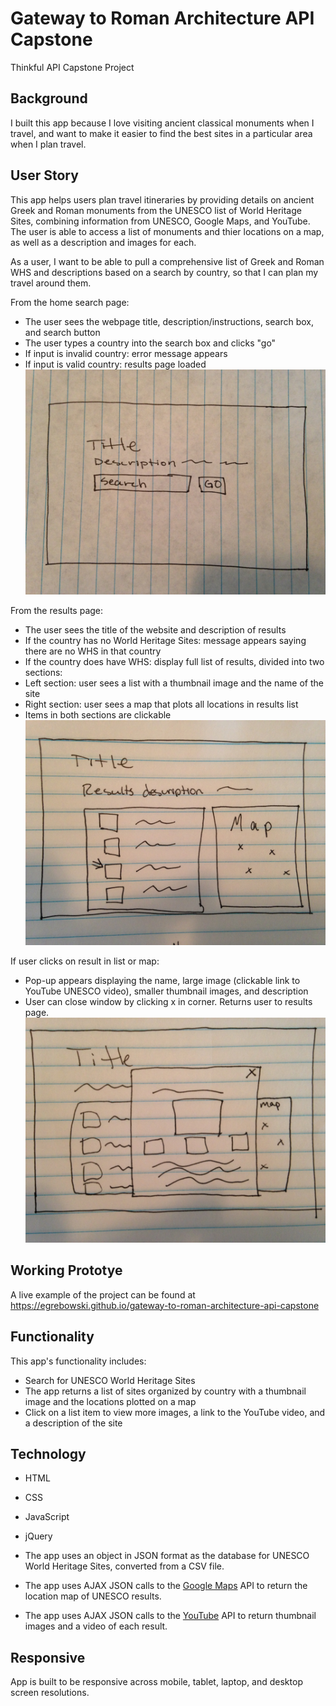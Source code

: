 # Gateway to Roman Architecture API Capstone
Thinkful API Capstone Project

## Background

I built this app because I love visiting ancient classical monuments when I travel, and want to make it easier to find the best sites in a particular area when I plan travel.

## User Story
This app helps users plan travel itineraries by providing details on ancient Greek and Roman monuments from the UNESCO list of World Heritage Sites, combining information from UNESCO, Google Maps, and YouTube. The user is able to access a list of monuments and thier locations on a map, as well as a description and images for each.

As a user, I want to be able to pull a comprehensive list of Greek and Roman WHS and descriptions based on a search by country, so that I can plan my travel around them.

From the home search page:
* The user sees the webpage title, description/instructions, search box, and search button
* The user types a country into the search box and clicks "go"
* If input is invalid country: error message appears
* If input is valid country: results page loaded
![landing page](https://github.com/EGrebowski/gateway-to-roman-architecture-api-capstone/blob/master/github-images/user-story-1.JPG)

From the results page:
* The user sees the title of the website and description of results
* If the country has no World Heritage Sites: message appears saying there are no WHS in that country
* If the country does have WHS: display full list of results, divided into two sections:
* Left section: user sees a list with a thumbnail image and the name of the site
* Right section: user sees a map that plots all locations in results list
* Items in both sections are clickable
![results page](https://github.com/EGrebowski/gateway-to-roman-architecture-api-capstone/blob/master/github-images/user-story-2.JPG)

If user clicks on result in list or map:
* Pop-up appears displaying the name, large image (clickable link to YouTube UNESCO video), smaller thumbnail images, and description
* User can close window by clicking x in corner. Returns user to results page.
![detailed results section](https://github.com/EGrebowski/gateway-to-roman-architecture-api-capstone/blob/master/github-images/user-story-3.JPG)

## Working Prototye
A live example of the project can be found at https://egrebowski.github.io/gateway-to-roman-architecture-api-capstone

## Functionality
This app's functionality includes:
* Search for UNESCO World Heritage Sites
* The app returns a list of sites organized by country with a thumbnail image and the locations plotted on a map
* Click on a list item to view more images, a link to the YouTube video, and a description of the site

## Technology
* HTML
* CSS
* JavaScript
* jQuery


* The app uses an object in JSON format as the database for UNESCO World Heritage Sites, converted from a CSV file.
* The app uses AJAX JSON calls to the <a href="https://maps.googleapis.com">Google Maps</a> API to return the location map of UNESCO results.
* The app uses AJAX JSON calls to the <a href="https://www.googleapis.com/youtube/v3/search">YouTube</a> API to return thumbnail images and a video of each result.

## Responsive
App is built to be responsive across mobile, tablet, laptop, and desktop screen resolutions.

